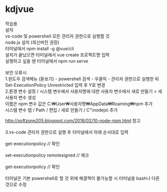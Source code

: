 # kdjvue

학습용
<br/>
설치 <br/>
vs-code 및 powershell 모든 관리자 권한으로 실행할 것 <br/>
node.js 설치 (최신버전 권장)<br/>
터미널에서 npm install -g @vue/cli <br/>
설치가 끝났으면 터미널에서 vue create 프로젝트명 입력 <br/>
실행하고 싶을 땐 터미널에서 npm run serve <br/>
<br/>
보안 오류시<br/> 1.윈도우 검색메뉴 (돋보기) - powershell 검색 - 우클릭 - 관리자 권한으로 실행한 뒤 Set-ExecutionPolicy Unrestricted 입력 후 Y로 변경<br/> 
2.환경 변수 설정 / 시스템 변수에서 사용자명에 대한 사용자 변수에서 새로 만들기 > 새 사용자 변수 생성 <br/>
이름은 npm 변수 값은 C:₩User₩사용자명₩AppData₩Roaming₩npm 추가<br/>
시스템 변수 탭 / Path / 편집 / 새로 만들기 / C"\nodejs\ 추가<br/>

http://softzone205.blogspot.com/2018/02/10-node-npm.html 참고<br/>
<br/>
3.vs-code 관리자 권한으로 실행 후 터미널에서 아래 순서대로 입력<br/>
<br/>
get-executionpolicy // 확인<br/>
<br/>
set-executionpolicy remotesigned // 체크<br/>
<br/>
get-executionpolicy // 확인<br/>
<br/>
터미널은 기본 powershell로 할 것 위에 해결책이 불가능할 시 터미널을 bash나 다른 것으로 수정<br/>
